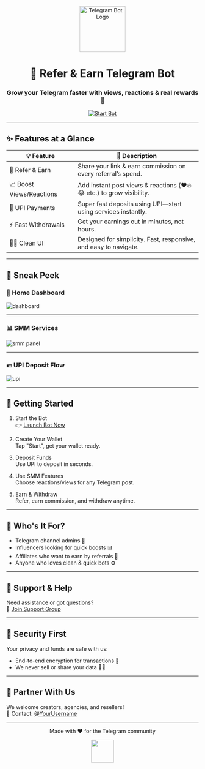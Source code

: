 <p align="center">
  <img src="https://cdn-icons-png.flaticon.com/512/2111/2111646.png" width="120" alt="Telegram Bot Logo">
</p>

<h1 align="center">📲 Refer & Earn Telegram Bot</h1>
<h3 align="center">Grow your Telegram faster with views, reactions & real rewards 💸</h3>

<p align="center">
  <a href="https://t.me/your_bot_username"><img src="https://img.shields.io/badge/Start Bot-2CA5E0?style=for-the-badge&logo=telegram&logoColor=white" alt="Start Bot"></a>
</p>

---

## ✨ Features at a Glance

| 💡 Feature              | 💬 Description |
|------------------------|----------------|
| 🔁 Refer & Earn     | Share your link & earn commission on every referral’s spend. |
| 📈 Boost Views/Reactions | Add instant post views & reactions (❤️🔥😂 etc.) to grow visibility. |
| 💸 UPI Payments      | Super fast deposits using UPI—start using services instantly. |
| ⚡ Fast Withdrawals  | Get your earnings out in minutes, not hours. |
| 🧑‍💻 Clean UI         | Designed for simplicity. Fast, responsive, and easy to navigate. |

---

## 📸 Sneak Peek

### 💼 Home Dashboard
![dashboard](https://i.imgur.com/jYq9Stf.png)

---

### 📊 SMM Services
![smm panel](https://i.imgur.com/v0oDE8X.png)

---

### 💵 UPI Deposit Flow
![upi](https://i.imgur.com/bMHGaE5.png)

---

## 🚀 Getting Started

1. Start the Bot  
   👉 [Launch Bot Now](https://t.me/your_bot_username)

2. Create Your Wallet  
   Tap "Start", get your wallet ready.

3. Deposit Funds  
   Use UPI to deposit in seconds.

4. Use SMM Features  
   Choose reactions/views for any Telegram post.

5. Earn & Withdraw  
   Refer, earn commission, and withdraw anytime.

---

## 🎯 Who's It For?

- Telegram channel admins 📣  
- Influencers looking for quick boosts 📊  
- Affiliates who want to earn by referrals 💼  
- Anyone who loves clean & quick bots ⚙️  

---

## 🛟 Support & Help

Need assistance or got questions?  
💬 [Join Support Group](https://t.me/your_support_channel)

---

## 🔐 Security First

Your privacy and funds are safe with us:
- End-to-end encryption for transactions 🔐  
- We never sell or share your data 🙅‍♂️  

---

## 🤝 Partner With Us

We welcome creators, agencies, and resellers!  
📩 Contact: [@YourUsername](https://t.me/YourUsername)

---

<p align="center">
  Made with ❤️ for the Telegram community
</p>

<p align="center">
  <img src="https://cdn-icons-png.flaticon.com/512/747/747376.png" width="60" />
</p>
